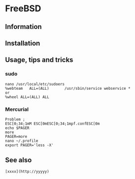# FreeBSD

## Information

## Installation

## Usage, tips and tricks

### sudo

    nano /usr/local/etc/sudoers
    %webteam   ALL=(ALL)       /usr/sbin/service webservice *
    or
    %wheel ALL=(ALL) ALL

### Mercurial

    Problem ;
    ESC[0;34;1mM ESC[0mESC[0;34;1mpf.confESC[0m
    echo $PAGER
	more
    PAGER=more
    nano ~/.profile
    export PAGER='less -X'

## See also

    [xxxx](http://yyyyy)
